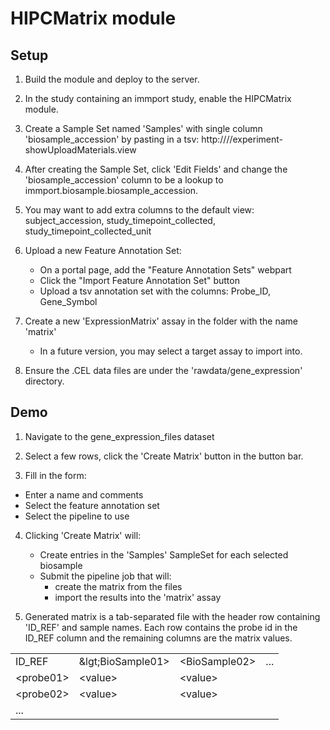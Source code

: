 HIPCMatrix module
=======================

Setup
-----

1. Build the module and deploy to the server.

2. In the study containing an immport study, enable the HIPCMatrix module.

3. Create a Sample Set named 'Samples' with single column 'biosample_accession' by pasting in a tsv:
    http://<server>/<folder>/experiment-showUploadMaterials.view

4. After creating the Sample Set, click 'Edit Fields' and change the 'biosample_accession' column to be a lookup to immport.biosample.biosample_accession.

5. You may want to add extra columns to the default view: subject_accession, study_timepoint_collected, study_timepoint_collected_unit

6. Upload a new Feature Annotation Set:
    - On a portal page, add the "Feature Annotation Sets" webpart
    - Click the "Import Feature Annotation Set" button
    - Upload a tsv annotation set with the columns: Probe_ID, Gene_Symbol

7. Create a new 'ExpressionMatrix' assay in the folder with the name 'matrix'
    - In a future version, you may select a target assay to import into.

8. Ensure the .CEL data files are under the 'rawdata/gene_expression' directory.


Demo
----

1. Navigate to the gene_expression_files dataset

2. Select a few rows, click the 'Create Matrix' button in the button bar.

3. Fill in the form:

- Enter a name and comments
- Select the feature annotation set
- Select the pipeline to use

4. Clicking 'Create Matrix' will:

    - Create entries in the 'Samples' SampleSet for each selected biosample
    - Submit the pipeline job that will:
        - create the matrix from the files
        - import the results into the 'matrix' assay

5. Generated matrix is a tab-separated file with the header row containing 'ID_REF' and sample names.  Each row contains the probe id in the ID_REF column and the remaining columns are the matrix values.

<table>
  <tr><td>ID_REF</td><td>&lgt;BioSample01&gt;</td><td>&lt;BioSample02&gt;</td><td>...</td></tr>
  <tr><td>&lt;probe01&gt;</td><td>&lt;value&gt;</td><td>&lt;value&gt;</td><td>&nbsp;</td></tr>
  <tr><td>&lt;probe02&gt;</td><td>&lt;value&gt;</td><td>&lt;value&gt;</td><td>&nbsp;</td></tr>
  <tr><td colspan=4>...</td></tr>
</table>

